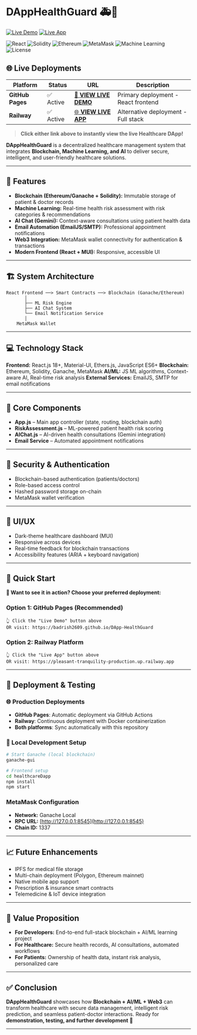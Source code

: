 
# DAppHealthGuard 🚑🔗

[![Live Demo](https://img.shields.io/badge/🚀_Live_Demo-GitHub_Pages-success?style=for-the-badge)](https://badrish2609.github.io/DApp-HealthGuard)
[![Live App](https://img.shields.io/badge/🌐_Live_App-Railway-blue?style=for-the-badge)](https://pleasant-tranquility-production.up.railway.app)

![React](https://img.shields.io/badge/Frontend-React-blue?logo=react)
![Solidity](https://img.shields.io/badge/SmartContracts-Solidity-black?logo=solidity)
![Ethereum](https://img.shields.io/badge/Blockchain-Ethereum-3C3C3D?logo=ethereum)
![MetaMask](https://img.shields.io/badge/Web3-MetaMask-orange?logo=metamask)
![Machine Learning](https://img.shields.io/badge/AI%2FML-Integrated-brightgreen)
![License](https://img.shields.io/badge/License-MIT-green)

## 🌐 Live Deployments

| Platform | Status | URL | Description |
|----------|---------|-----|-------------|
| **GitHub Pages** | ✅ Active | [🚀 **VIEW LIVE DEMO**](https://badrish2609.github.io/DApp-HealthGuard) | Primary deployment - React frontend |
| **Railway** | ✅ Active | [🌐 **VIEW LIVE APP**](https://pleasant-tranquility-production.up.railway.app) | Alternative deployment - Full stack |

> **Click either link above to instantly view the live Healthcare DApp!**

**DAppHealthGuard** is a decentralized healthcare management system that integrates **Blockchain, Machine Learning, and AI** to deliver secure, intelligent, and user-friendly healthcare solutions.

---

## 📌 Features

* **Blockchain (Ethereum/Ganache + Solidity):** Immutable storage of patient & doctor records
* **Machine Learning:** Real-time health risk assessment with risk categories & recommendations
* **AI Chat (Gemini):** Context-aware consultations using patient health data
* **Email Automation (EmailJS/SMTP):** Professional appointment notifications
* **Web3 Integration:** MetaMask wallet connectivity for authentication & transactions
* **Modern Frontend (React + MUI):** Responsive, accessible UI

---

## 🏗️ System Architecture

```
React Frontend ──> Smart Contracts ──> Blockchain (Ganache/Ethereum)
       │
       ├── ML Risk Engine
       ├── AI Chat System
       └── Email Notification Service
       │
    MetaMask Wallet
```

---

## 💻 Technology Stack

**Frontend:** React.js 18+, Material-UI, Ethers.js, JavaScript ES6+
**Blockchain:** Ethereum, Solidity, Ganache, MetaMask
**AI/ML:** JS ML algorithms, Context-aware AI, Real-time risk analysis
**External Services:** EmailJS, SMTP for email notifications

---

## 🔑 Core Components

* **App.js** – Main app controller (state, routing, blockchain auth)
* **RiskAssessment.js** – ML-powered patient health risk scoring
* **AIChat.js** – AI-driven health consultations (Gemini integration)
* **Email Service** – Automated appointment notifications

---

## 🔐 Security & Authentication

* Blockchain-based authentication (patients/doctors)
* Role-based access control
* Hashed password storage on-chain
* MetaMask wallet verification

---

## 🎨 UI/UX

* Dark-theme healthcare dashboard (MUI)
* Responsive across devices
* Real-time feedback for blockchain transactions
* Accessibility features (ARIA + keyboard navigation)

---

## 🚀 Quick Start

**🌟 Want to see it in action? Choose your preferred deployment:**

### Option 1: GitHub Pages (Recommended)
```
👆 Click the "Live Demo" button above
OR visit: https://badrish2609.github.io/DApp-HealthGuard
```

### Option 2: Railway Platform  
```
👆 Click the "Live App" button above  
OR visit: https://pleasant-tranquility-production.up.railway.app
```

---

## 🚀 Deployment & Testing

### 🌐 Production Deployments
- **GitHub Pages**: Automatic deployment via GitHub Actions
- **Railway**: Continuous deployment with Docker containerization
- **Both platforms**: Sync automatically with this repository

### 🔧 Local Development Setup

```bash
# Start Ganache (local blockchain)
ganache-gui

# Frontend setup
cd healthcareDapp
npm install
npm start
```

### MetaMask Configuration

* **Network:** Ganache Local
* **RPC URL:** [http://127.0.0.1:8545](http://127.0.0.1:8545)
* **Chain ID:** 1337

---

## 📈 Future Enhancements

* IPFS for medical file storage
* Multi-chain deployment (Polygon, Ethereum mainnet)
* Native mobile app support
* Prescription & insurance smart contracts
* Telemedicine & IoT device integration

---

## 🎯 Value Proposition

* **For Developers:** End-to-end full-stack blockchain + AI/ML learning project
* **For Healthcare:** Secure health records, AI consultations, automated workflows
* **For Patients:** Ownership of health data, instant risk analysis, personalized care

---

## ✅ Conclusion

**DAppHealthGuard** showcases how **Blockchain + AI/ML + Web3** can transform healthcare with secure data management, intelligent risk prediction, and seamless patient-doctor interactions.
Ready for **demonstration, testing, and further development** 🚀

---


